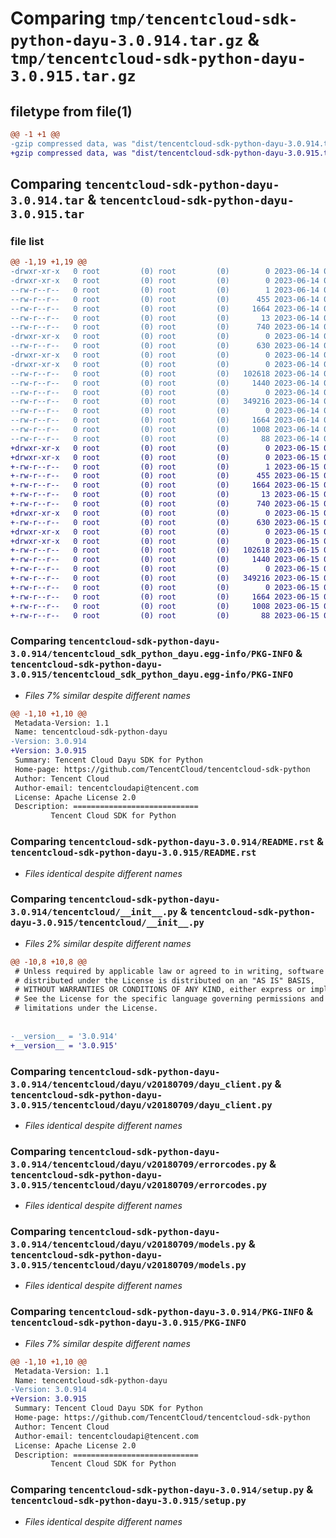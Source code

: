 # Comparing `tmp/tencentcloud-sdk-python-dayu-3.0.914.tar.gz` & `tmp/tencentcloud-sdk-python-dayu-3.0.915.tar.gz`

## filetype from file(1)

```diff
@@ -1 +1 @@
-gzip compressed data, was "dist/tencentcloud-sdk-python-dayu-3.0.914.tar", last modified: Wed Jun 14 00:24:24 2023, max compression
+gzip compressed data, was "dist/tencentcloud-sdk-python-dayu-3.0.915.tar", last modified: Thu Jun 15 00:23:23 2023, max compression
```

## Comparing `tencentcloud-sdk-python-dayu-3.0.914.tar` & `tencentcloud-sdk-python-dayu-3.0.915.tar`

### file list

```diff
@@ -1,19 +1,19 @@
-drwxr-xr-x   0 root         (0) root         (0)        0 2023-06-14 00:24:24.000000 tencentcloud-sdk-python-dayu-3.0.914/
-drwxr-xr-x   0 root         (0) root         (0)        0 2023-06-14 00:24:24.000000 tencentcloud-sdk-python-dayu-3.0.914/tencentcloud_sdk_python_dayu.egg-info/
--rw-r--r--   0 root         (0) root         (0)        1 2023-06-14 00:24:24.000000 tencentcloud-sdk-python-dayu-3.0.914/tencentcloud_sdk_python_dayu.egg-info/dependency_links.txt
--rw-r--r--   0 root         (0) root         (0)      455 2023-06-14 00:24:24.000000 tencentcloud-sdk-python-dayu-3.0.914/tencentcloud_sdk_python_dayu.egg-info/SOURCES.txt
--rw-r--r--   0 root         (0) root         (0)     1664 2023-06-14 00:24:24.000000 tencentcloud-sdk-python-dayu-3.0.914/tencentcloud_sdk_python_dayu.egg-info/PKG-INFO
--rw-r--r--   0 root         (0) root         (0)       13 2023-06-14 00:24:24.000000 tencentcloud-sdk-python-dayu-3.0.914/tencentcloud_sdk_python_dayu.egg-info/top_level.txt
--rw-r--r--   0 root         (0) root         (0)      740 2023-06-14 00:24:24.000000 tencentcloud-sdk-python-dayu-3.0.914/README.rst
-drwxr-xr-x   0 root         (0) root         (0)        0 2023-06-14 00:24:24.000000 tencentcloud-sdk-python-dayu-3.0.914/tencentcloud/
--rw-r--r--   0 root         (0) root         (0)      630 2023-06-14 00:24:24.000000 tencentcloud-sdk-python-dayu-3.0.914/tencentcloud/__init__.py
-drwxr-xr-x   0 root         (0) root         (0)        0 2023-06-14 00:24:24.000000 tencentcloud-sdk-python-dayu-3.0.914/tencentcloud/dayu/
-drwxr-xr-x   0 root         (0) root         (0)        0 2023-06-14 00:24:24.000000 tencentcloud-sdk-python-dayu-3.0.914/tencentcloud/dayu/v20180709/
--rw-r--r--   0 root         (0) root         (0)   102618 2023-06-14 00:24:24.000000 tencentcloud-sdk-python-dayu-3.0.914/tencentcloud/dayu/v20180709/dayu_client.py
--rw-r--r--   0 root         (0) root         (0)     1440 2023-06-14 00:24:24.000000 tencentcloud-sdk-python-dayu-3.0.914/tencentcloud/dayu/v20180709/errorcodes.py
--rw-r--r--   0 root         (0) root         (0)        0 2023-06-14 00:24:24.000000 tencentcloud-sdk-python-dayu-3.0.914/tencentcloud/dayu/v20180709/__init__.py
--rw-r--r--   0 root         (0) root         (0)   349216 2023-06-14 00:24:24.000000 tencentcloud-sdk-python-dayu-3.0.914/tencentcloud/dayu/v20180709/models.py
--rw-r--r--   0 root         (0) root         (0)        0 2023-06-14 00:24:24.000000 tencentcloud-sdk-python-dayu-3.0.914/tencentcloud/dayu/__init__.py
--rw-r--r--   0 root         (0) root         (0)     1664 2023-06-14 00:24:24.000000 tencentcloud-sdk-python-dayu-3.0.914/PKG-INFO
--rw-r--r--   0 root         (0) root         (0)     1008 2023-06-14 00:24:24.000000 tencentcloud-sdk-python-dayu-3.0.914/setup.py
--rw-r--r--   0 root         (0) root         (0)       88 2023-06-14 00:24:24.000000 tencentcloud-sdk-python-dayu-3.0.914/setup.cfg
+drwxr-xr-x   0 root         (0) root         (0)        0 2023-06-15 00:23:23.000000 tencentcloud-sdk-python-dayu-3.0.915/
+drwxr-xr-x   0 root         (0) root         (0)        0 2023-06-15 00:23:23.000000 tencentcloud-sdk-python-dayu-3.0.915/tencentcloud_sdk_python_dayu.egg-info/
+-rw-r--r--   0 root         (0) root         (0)        1 2023-06-15 00:23:23.000000 tencentcloud-sdk-python-dayu-3.0.915/tencentcloud_sdk_python_dayu.egg-info/dependency_links.txt
+-rw-r--r--   0 root         (0) root         (0)      455 2023-06-15 00:23:23.000000 tencentcloud-sdk-python-dayu-3.0.915/tencentcloud_sdk_python_dayu.egg-info/SOURCES.txt
+-rw-r--r--   0 root         (0) root         (0)     1664 2023-06-15 00:23:23.000000 tencentcloud-sdk-python-dayu-3.0.915/tencentcloud_sdk_python_dayu.egg-info/PKG-INFO
+-rw-r--r--   0 root         (0) root         (0)       13 2023-06-15 00:23:23.000000 tencentcloud-sdk-python-dayu-3.0.915/tencentcloud_sdk_python_dayu.egg-info/top_level.txt
+-rw-r--r--   0 root         (0) root         (0)      740 2023-06-15 00:23:23.000000 tencentcloud-sdk-python-dayu-3.0.915/README.rst
+drwxr-xr-x   0 root         (0) root         (0)        0 2023-06-15 00:23:23.000000 tencentcloud-sdk-python-dayu-3.0.915/tencentcloud/
+-rw-r--r--   0 root         (0) root         (0)      630 2023-06-15 00:23:23.000000 tencentcloud-sdk-python-dayu-3.0.915/tencentcloud/__init__.py
+drwxr-xr-x   0 root         (0) root         (0)        0 2023-06-15 00:23:23.000000 tencentcloud-sdk-python-dayu-3.0.915/tencentcloud/dayu/
+drwxr-xr-x   0 root         (0) root         (0)        0 2023-06-15 00:23:23.000000 tencentcloud-sdk-python-dayu-3.0.915/tencentcloud/dayu/v20180709/
+-rw-r--r--   0 root         (0) root         (0)   102618 2023-06-15 00:23:23.000000 tencentcloud-sdk-python-dayu-3.0.915/tencentcloud/dayu/v20180709/dayu_client.py
+-rw-r--r--   0 root         (0) root         (0)     1440 2023-06-15 00:23:23.000000 tencentcloud-sdk-python-dayu-3.0.915/tencentcloud/dayu/v20180709/errorcodes.py
+-rw-r--r--   0 root         (0) root         (0)        0 2023-06-15 00:23:23.000000 tencentcloud-sdk-python-dayu-3.0.915/tencentcloud/dayu/v20180709/__init__.py
+-rw-r--r--   0 root         (0) root         (0)   349216 2023-06-15 00:23:23.000000 tencentcloud-sdk-python-dayu-3.0.915/tencentcloud/dayu/v20180709/models.py
+-rw-r--r--   0 root         (0) root         (0)        0 2023-06-15 00:23:23.000000 tencentcloud-sdk-python-dayu-3.0.915/tencentcloud/dayu/__init__.py
+-rw-r--r--   0 root         (0) root         (0)     1664 2023-06-15 00:23:23.000000 tencentcloud-sdk-python-dayu-3.0.915/PKG-INFO
+-rw-r--r--   0 root         (0) root         (0)     1008 2023-06-15 00:23:23.000000 tencentcloud-sdk-python-dayu-3.0.915/setup.py
+-rw-r--r--   0 root         (0) root         (0)       88 2023-06-15 00:23:23.000000 tencentcloud-sdk-python-dayu-3.0.915/setup.cfg
```

### Comparing `tencentcloud-sdk-python-dayu-3.0.914/tencentcloud_sdk_python_dayu.egg-info/PKG-INFO` & `tencentcloud-sdk-python-dayu-3.0.915/tencentcloud_sdk_python_dayu.egg-info/PKG-INFO`

 * *Files 7% similar despite different names*

```diff
@@ -1,10 +1,10 @@
 Metadata-Version: 1.1
 Name: tencentcloud-sdk-python-dayu
-Version: 3.0.914
+Version: 3.0.915
 Summary: Tencent Cloud Dayu SDK for Python
 Home-page: https://github.com/TencentCloud/tencentcloud-sdk-python
 Author: Tencent Cloud
 Author-email: tencentcloudapi@tencent.com
 License: Apache License 2.0
 Description: ============================
         Tencent Cloud SDK for Python
```

### Comparing `tencentcloud-sdk-python-dayu-3.0.914/README.rst` & `tencentcloud-sdk-python-dayu-3.0.915/README.rst`

 * *Files identical despite different names*

### Comparing `tencentcloud-sdk-python-dayu-3.0.914/tencentcloud/__init__.py` & `tencentcloud-sdk-python-dayu-3.0.915/tencentcloud/__init__.py`

 * *Files 2% similar despite different names*

```diff
@@ -10,8 +10,8 @@
 # Unless required by applicable law or agreed to in writing, software
 # distributed under the License is distributed on an "AS IS" BASIS,
 # WITHOUT WARRANTIES OR CONDITIONS OF ANY KIND, either express or implied.
 # See the License for the specific language governing permissions and
 # limitations under the License.
 
 
-__version__ = '3.0.914'
+__version__ = '3.0.915'
```

### Comparing `tencentcloud-sdk-python-dayu-3.0.914/tencentcloud/dayu/v20180709/dayu_client.py` & `tencentcloud-sdk-python-dayu-3.0.915/tencentcloud/dayu/v20180709/dayu_client.py`

 * *Files identical despite different names*

### Comparing `tencentcloud-sdk-python-dayu-3.0.914/tencentcloud/dayu/v20180709/errorcodes.py` & `tencentcloud-sdk-python-dayu-3.0.915/tencentcloud/dayu/v20180709/errorcodes.py`

 * *Files identical despite different names*

### Comparing `tencentcloud-sdk-python-dayu-3.0.914/tencentcloud/dayu/v20180709/models.py` & `tencentcloud-sdk-python-dayu-3.0.915/tencentcloud/dayu/v20180709/models.py`

 * *Files identical despite different names*

### Comparing `tencentcloud-sdk-python-dayu-3.0.914/PKG-INFO` & `tencentcloud-sdk-python-dayu-3.0.915/PKG-INFO`

 * *Files 7% similar despite different names*

```diff
@@ -1,10 +1,10 @@
 Metadata-Version: 1.1
 Name: tencentcloud-sdk-python-dayu
-Version: 3.0.914
+Version: 3.0.915
 Summary: Tencent Cloud Dayu SDK for Python
 Home-page: https://github.com/TencentCloud/tencentcloud-sdk-python
 Author: Tencent Cloud
 Author-email: tencentcloudapi@tencent.com
 License: Apache License 2.0
 Description: ============================
         Tencent Cloud SDK for Python
```

### Comparing `tencentcloud-sdk-python-dayu-3.0.914/setup.py` & `tencentcloud-sdk-python-dayu-3.0.915/setup.py`

 * *Files identical despite different names*

